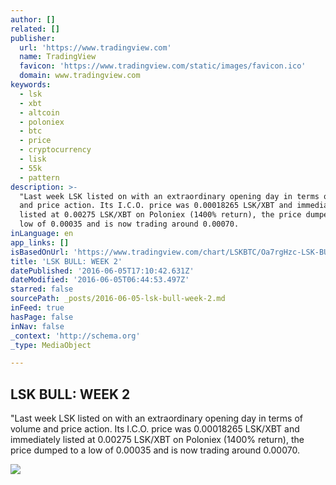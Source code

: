 ```yaml
---
author: []
related: []
publisher:
  url: 'https://www.tradingview.com'
  name: TradingView
  favicon: 'https://www.tradingview.com/static/images/favicon.ico'
  domain: www.tradingview.com
keywords:
  - lsk
  - xbt
  - altcoin
  - poloniex
  - btc
  - price
  - cryptocurrency
  - lisk
  - 55k
  - pattern
description: >-
  "Last week LSK listed on with an extraordinary opening day in terms of volume
  and price action. Its I.C.O. price was 0.00018265 LSK/XBT and immediately
  listed at 0.00275 LSK/XBT on Poloniex (1400% return), the price dumped to a
  low of 0.00035 and is now trading around 0.00070.
inLanguage: en
app_links: []
isBasedOnUrl: 'https://www.tradingview.com/chart/LSKBTC/Oa7rgHzc-LSK-BULL-WEEK-2/'
title: 'LSK BULL: WEEK 2'
datePublished: '2016-06-05T17:10:42.631Z'
dateModified: '2016-06-05T06:44:53.497Z'
starred: false
sourcePath: _posts/2016-06-05-lsk-bull-week-2.md
inFeed: true
hasPage: false
inNav: false
_context: 'http://schema.org'
_type: MediaObject

---
```

<article style=""><h1>LSK BULL: WEEK 2</h1><p>"Last week LSK listed on with an extraordinary opening day in terms of volume and price action. Its I.C.O. price was 0.00018265 LSK/XBT and immediately listed at 0.00275 LSK/XBT on Poloniex (1400% return), the price dumped to a low of 0.00035 and is now trading around 0.00070.</p><img src="https://s3.amazonaws.com/tradingview/o/Oa7rgHzc_171_121.png" /></article>